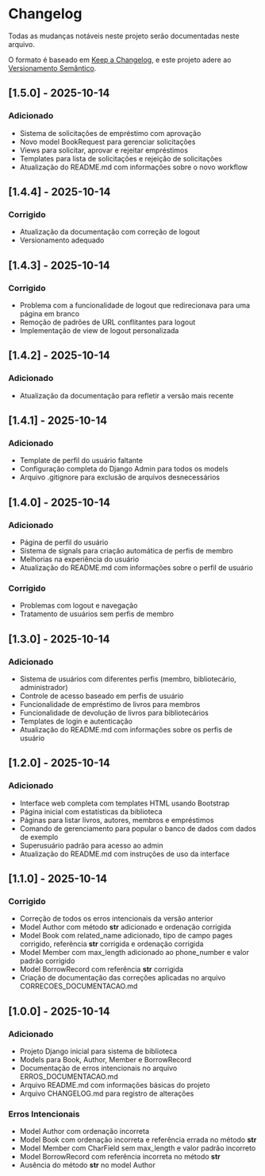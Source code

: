 # Changelog

Todas as mudanças notáveis neste projeto serão documentadas neste arquivo.

O formato é baseado em [Keep a Changelog](https://keepachangelog.com/en/1.0.0/),
e este projeto adere ao [Versionamento Semântico](https://semver.org/spec/v2.0.0.html).

## [1.5.0] - 2025-10-14

### Adicionado
- Sistema de solicitações de empréstimo com aprovação
- Novo model BookRequest para gerenciar solicitações
- Views para solicitar, aprovar e rejeitar empréstimos
- Templates para lista de solicitações e rejeição de solicitações
- Atualização do README.md com informações sobre o novo workflow

## [1.4.4] - 2025-10-14

### Corrigido
- Atualização da documentação com correção de logout
- Versionamento adequado

## [1.4.3] - 2025-10-14

### Corrigido
- Problema com a funcionalidade de logout que redirecionava para uma página em branco
- Remoção de padrões de URL conflitantes para logout
- Implementação de view de logout personalizada

## [1.4.2] - 2025-10-14

### Adicionado
- Atualização da documentação para refletir a versão mais recente

## [1.4.1] - 2025-10-14

### Adicionado
- Template de perfil do usuário faltante
- Configuração completa do Django Admin para todos os models
- Arquivo .gitignore para exclusão de arquivos desnecessários

## [1.4.0] - 2025-10-14

### Adicionado
- Página de perfil do usuário
- Sistema de signals para criação automática de perfis de membro
- Melhorias na experiência do usuário
- Atualização do README.md com informações sobre o perfil de usuário

### Corrigido
- Problemas com logout e navegação
- Tratamento de usuários sem perfis de membro

## [1.3.0] - 2025-10-14

### Adicionado
- Sistema de usuários com diferentes perfis (membro, bibliotecário, administrador)
- Controle de acesso baseado em perfis de usuário
- Funcionalidade de empréstimo de livros para membros
- Funcionalidade de devolução de livros para bibliotecários
- Templates de login e autenticação
- Atualização do README.md com informações sobre os perfis de usuário

## [1.2.0] - 2025-10-14

### Adicionado
- Interface web completa com templates HTML usando Bootstrap
- Página inicial com estatísticas da biblioteca
- Páginas para listar livros, autores, membros e empréstimos
- Comando de gerenciamento para popular o banco de dados com dados de exemplo
- Superusuário padrão para acesso ao admin
- Atualização do README.md com instruções de uso da interface

## [1.1.0] - 2025-10-14

### Corrigido
- Correção de todos os erros intencionais da versão anterior
- Model Author com método __str__ adicionado e ordenação corrigida
- Model Book com related_name adicionado, tipo de campo pages corrigido, referência __str__ corrigida e ordenação corrigida
- Model Member com max_length adicionado ao phone_number e valor padrão corrigido
- Model BorrowRecord com referência __str__ corrigida
- Criação de documentação das correções aplicadas no arquivo CORRECOES_DOCUMENTACAO.md

## [1.0.0] - 2025-10-14

### Adicionado
- Projeto Django inicial para sistema de biblioteca
- Models para Book, Author, Member e BorrowRecord
- Documentação de erros intencionais no arquivo ERROS_DOCUMENTACAO.md
- Arquivo README.md com informações básicas do projeto
- Arquivo CHANGELOG.md para registro de alterações

### Erros Intencionais
- Model Author com ordenação incorreta
- Model Book com ordenação incorreta e referência errada no método __str__
- Model Member com CharField sem max_length e valor padrão incorreto
- Model BorrowRecord com referência incorreta no método __str__
- Ausência do método __str__ no model Author